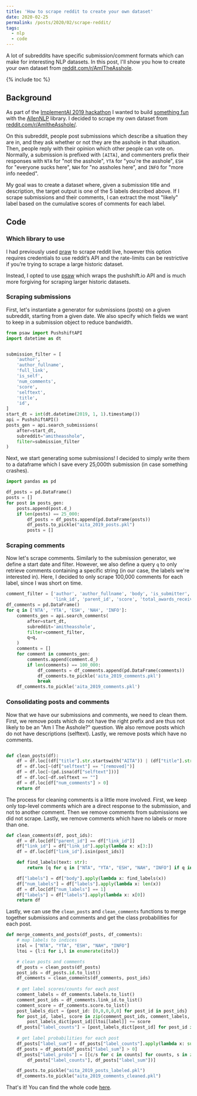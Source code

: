 ```yaml
---
title: 'How to scrape reddit to create your own dataset'
date: 2020-02-25
permalink: /posts/2020/02/scrape-reddit/
tags:
  - nlp
  - code
---
```


A lot of subreddits have specific submission/comment formats which can make
for interesting NLP datasets. In this post, I'll show you how to create your own
dataset from [reddit.com/r/AmITheAsshole](https://www.reddit.com/r/AmITheAsshole).

{% include toc %}

## Background
As part of the [ImplementAI 2019 hackathon](https://implementai-2019.devpost.com/) 
I wanted to build [something fun](https://devpost.com/software/implementaita/) 
with the [AllenNLP](https://allennlp.org/) library. 
I decided to scrape my own dataset from 
[reddit.com/r/AmItheAsshole/](https://www.reddit.com/r/AmItheAsshole/).

On this subreddit, people post submissions which describe a situation they are in, 
and they ask whether or not they are the asshole in that situation. Then, people
reply with their opinion which other people can vote on. Normally, a submission is 
prefixed with `[AITA]`, and commenters prefix their responses with 
`NTA` for "not the asshole", 
`YTA` for "you're the asshole", 
`ESH` for "everyone sucks here",
`NAH` for "no assholes here", and
`INFO` for "more info needed".

My goal was to create a dataset where, given a submission title and description,
the target output is one of the 5 labels described above. 
If I scrape submissions and their comments, I can extract the most "likely" label 
based on the cumulative scores of comments for each label. 

## Code
### Which library to use
I had previously used [praw](https://github.com/praw-dev/praw) to scrape reddit 
live, however this option requires credentials to use reddit’s API and the 
rate-limits can be restrictive if you’re trying to scrape a large historic dataset.

Instead, I opted to use [psaw](https://github.com/dmarx/psaw) which wraps 
the pushshift.io API and is much more forgiving for scraping larger historic datasets.  

### Scraping submissions
First, let's instantiate a generator for submissions (posts) on a given subreddit,
starting from a given date. We also specify which fields we want to keep in a 
submission object to reduce bandwidth.

```python
from psaw import PushshiftAPI
import datetime as dt


submission_filter = [
    'author',
    'author_fullname',
    'full_link',
    'is_self',
    'num_comments',
    'score',
    'selftext',
    'title',
    'id',
]
start_dt = int(dt.datetime(2019, 1, 1).timestamp())
api = PushshiftAPI()
posts_gen = api.search_submissions(
    after=start_dt,
    subreddit="amitheasshole",
    filter=submission_filter
)
```

Next, we start generating some submissions! I decided to simply write them to a
dataframe which I save every 25,000th submission (in case something crashes).

```python
import pandas as pd

df_posts = pd.DataFrame()
posts = []
for post in posts_gen:
    posts.append(post.d_)
    if len(posts) == 25_000:
        df_posts = df_posts.append(pd.DataFrame(posts))
        df_posts.to_pickle("aita_2019_posts.pkl")
        posts = []
```

### Scraping comments
Now let's scrape comments. Similarly to the submission generator, we define 
a start date and filter. However, we also define a query `q` to only retrieve comments
containing a specific string (in our case, the labels we're interested in).
Here, I decided to only scrape 100,000 comments for each label, 
since I was short on time.

```python
comment_filter = ['author', 'author_fullname', 'body', 'is_submitter', 'id',
                  'link_id', 'parent_id', 'score', 'total_awards_received']
df_comments = pd.DataFrame()
for q in ['NTA', 'YTA', 'ESH', 'NAH', 'INFO']:
    comments_gen = api.search_comments(
        after=start_dt,
        subreddit='amitheasshole',
        filter=comment_filter,
        q=q,
    )
    comments = []
    for comment in comments_gen:
        comments.append(comment.d_)
        if len(comments) == 100_000:
            df_comments = df_comments.append(pd.DataFrame(comments))
            df_comments.to_pickle('aita_2019_comments.pkl')
            break
    df_comments.to_pickle('aita_2019_comments.pkl')
```

### Consolidating posts and comments
Now that we have our submissions and comments, we need to clean them.
First, we remove posts which do not have the right prefix and are thus not likely 
to be an "Am I The Asshole?" question. We also remove posts which do not have 
descriptions (selftext). Lastly, we remove posts which have no comments.

```python

def clean_posts(df):
    df = df.loc[(df["title"].str.startswith("AITA")) | (df["title"].str.startswith("WIBTA"))]
    df = df.loc[~(df["selftext"] == "[removed]")]
    df = df.loc[~(pd.isna(df["selftext"]))]
    df = df.loc[~df.selftext == ""]
    df = df.loc[df["num_comments"] > 0]
    return df
```

The process for cleaning comments is a little more involved. 
First, we keep only top-level comments which are a direct response to the submission, and
not to another comment. Then we remove comments from submissions we did not scrape. 
Lastly, we remove comments which have no labels or more than one.

```python
def clean_comments(df, post_ids):
    df = df.loc[df["parent_id"] == df["link_id"]]
    df["link_id"] = df["link_id"].apply(lambda x: x[3:])
    df = df.loc[df["link_id"].isin(post_ids)]

    def find_labels(text: str):
        return [q for q in ["NTA", "YTA", "ESH", "NAH", "INFO"] if q in text]

    df["labels"] = df["body"].apply(lambda x: find_labels(x))
    df["num_labels"] = df["labels"].apply(lambda x: len(x))
    df = df.loc[df["num_labels"] == 1]
    df["labels"] = df["labels"].apply(lambda x: x[0])
    return df
```

Lastly, we can use the `clean_posts` and `clean_comments` functions to merge 
together submissions and comments and get the class probabilities for each post.
```python
def merge_comments_and_posts(df_posts, df_comments):
    # map labels to indices
    itol = ["NTA", "YTA", "ESH", "NAH", "INFO"]
    ltoi = {l:i for i,l in enumerate(itol)}

    # clean posts and comments
    df_posts = clean_posts(df_posts)
    post_ids = df_posts.id.to_list()
    df_comments = clean_comments(df_comments, post_ids)
    
    # get label scores/counts for each post
    comment_labels = df_comments.labels.to_list()
    comment_post_ids = df_comments.link_id.to_list()
    comment_score = df_comments.score.to_list()
    post_labels_dict = {post_id: [0,0,0,0,0] for post_id in post_ids}
    for post_id, label, score in zip(comment_post_ids, comment_labels, comment_score):
        post_labels_dict[post_id][ltoi[label]] += score
    df_posts["label_counts"] = [post_labels_dict[post_id] for post_id in post_ids]
    
    # get label probabilities for each post
    df_posts["label_sum"] = df_posts["label_counts"].apply(lambda x: sum(x))
    df_posts = df_posts[df_posts["label_sum"] > 0]
    df_posts["label_probs"] = [[c/s for c in counts] for counts, s in zip(
        df_posts["label_counts"], df_posts["label_sum"])]

    df_posts.to_pickle("aita_2019_posts_labeled.pkl")
    df_comments.to_pickle("aita_2019_comments_cleaned.pkl")
```
That's it! You can find the whole code [here](https://github.com/amr-amr/am-i-the-asshole/blob/master/data/get_data.py).
